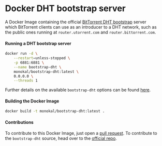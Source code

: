 # Docker DHT bootstrap server
A Docker Image containing the official [BitTorrent DHT bootstrap][1] server which BitTorrent clients can use as an introducer to a DHT network, such as the public ones running at `router.utorrent.com` and `router.bittorrent.com`.

#### Running a DHT bootstrap server
```sh
docker run -d \
    --restart=unless-stopped \
    -p 6881:6881 \
    --name bootstrap-dht \
    monokal/bootstrap-dht:latest \
    0.0.0.0 \
    --threads 1
```

Further details on the available `bootstrap-dht` options can be found [here][1].

#### Building the Docker Image
```sh
docker build -t monokal/bootstrap-dht:latest .
```
#### Contributions
To contribute to this Docker Image, just open a [pull request][2]. To contribute to the `bootstrap-dht` source, head over to the [official repo][1].

[1]: https://github.com/bittorrent/bootstrap-dht
[2]: https://github.com/monokal/docker-bootstrap-dht/pulls
